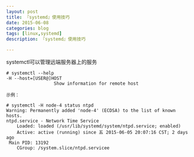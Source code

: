 ```yaml
---
layout: post
title: 『systemd』使用技巧
date: 2015-06-08
categories: blog
tags: [linux,systemd]
description: 『systemd』使用技巧

---
```


systemctl可以管理远端服务器上的服务

    # systemctl --help
    -H --host=[USER@]HOST
                      Show information for remote host

    示例：

    # systemctl -H node-4 status ntpd
    Warning: Permanently added 'node-4' (ECDSA) to the list of known hosts.
    ntpd.service - Network Time Service
        Loaded: loaded (/usr/lib/systemd/system/ntpd.service; enabled)
        Active: active (running) since 五 2015-06-05 20:07:16 CST; 2 days ago
     Main PID: 13192
        CGroup: /system.slice/ntpd.servicee
    
